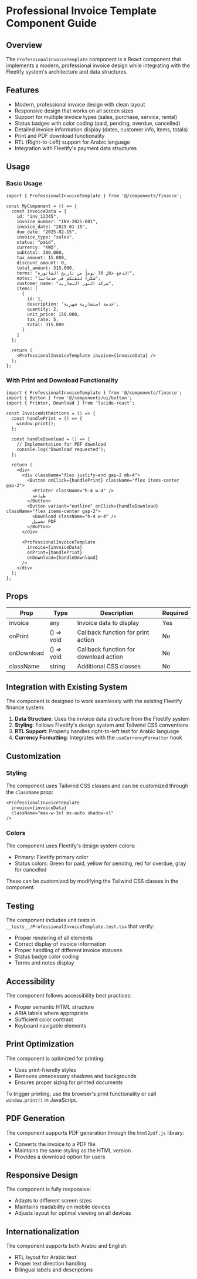 # Professional Invoice Template Component Guide

## Overview

The `ProfessionalInvoiceTemplate` component is a React component that implements a modern, professional invoice design while integrating with the Fleetify system's architecture and data structures.

## Features

- Modern, professional invoice design with clean layout
- Responsive design that works on all screen sizes
- Support for multiple invoice types (sales, purchase, service, rental)
- Status badges with color coding (paid, pending, overdue, cancelled)
- Detailed invoice information display (dates, customer info, items, totals)
- Print and PDF download functionality
- RTL (Right-to-Left) support for Arabic language
- Integration with Fleetify's payment data structures

## Usage

### Basic Usage

```tsx
import { ProfessionalInvoiceTemplate } from '@/components/finance';

const MyComponent = () => {
  const invoiceData = {
    id: "inv_12345",
    invoice_number: "INV-2025-001",
    invoice_date: "2025-01-15",
    due_date: "2025-02-15",
    invoice_type: "sales",
    status: "paid",
    currency: "KWD",
    subtotal: 300.000,
    tax_amount: 15.000,
    discount_amount: 0,
    total_amount: 315.000,
    terms: "الدفع خلال 30 يوماً من تاريخ الفاتورة",
    notes: "شكراً لثقتكم في خدماتنا",
    customer_name: "شركة النور التجارية",
    items: [
      {
        id: 1,
        description: 'خدمة استشارية شهرية',
        quantity: 2,
        unit_price: 150.000,
        tax_rate: 5,
        total: 315.000
      }
    ]
  };

  return (
    <ProfessionalInvoiceTemplate invoice={invoiceData} />
  );
};
```

### With Print and Download Functionality

```tsx
import { ProfessionalInvoiceTemplate } from '@/components/finance';
import { Button } from '@/components/ui/button';
import { Printer, Download } from 'lucide-react';

const InvoiceWithActions = () => {
  const handlePrint = () => {
    window.print();
  };

  const handleDownload = () => {
    // Implementation for PDF download
    console.log('Download requested');
  };

  return (
    <div>
      <div className="flex justify-end gap-2 mb-4">
        <Button onClick={handlePrint} className="flex items-center gap-2">
          <Printer className="h-4 w-4" />
          طباعة
        </Button>
        <Button variant="outline" onClick={handleDownload} className="flex items-center gap-2">
          <Download className="h-4 w-4" />
          تحميل PDF
        </Button>
      </div>
      
      <ProfessionalInvoiceTemplate 
        invoice={invoiceData}
        onPrint={handlePrint}
        onDownload={handleDownload}
      />
    </div>
  );
};
```

## Props

| Prop | Type | Description | Required |
|------|------|-------------|----------|
| invoice | any | Invoice data to display | Yes |
| onPrint | () => void | Callback function for print action | No |
| onDownload | () => void | Callback function for download action | No |
| className | string | Additional CSS classes | No |

## Integration with Existing System

The component is designed to work seamlessly with the existing Fleetify finance system:

1. **Data Structure**: Uses the invoice data structure from the Fleetify system
2. **Styling**: Follows Fleetify's design system and Tailwind CSS conventions
3. **RTL Support**: Properly handles right-to-left text for Arabic language
4. **Currency Formatting**: Integrates with the `useCurrencyFormatter` hook

## Customization

### Styling

The component uses Tailwind CSS classes and can be customized through the `className` prop:

```tsx
<ProfessionalInvoiceTemplate 
  invoice={invoiceData} 
  className="max-w-3xl mx-auto shadow-xl" 
/>
```

### Colors

The component uses Fleetify's design system colors:
- Primary: Fleetify primary color
- Status colors: Green for paid, yellow for pending, red for overdue, gray for cancelled

These can be customized by modifying the Tailwind CSS classes in the component.

## Testing

The component includes unit tests in `__tests__/ProfessionalInvoiceTemplate.test.tsx` that verify:
- Proper rendering of all elements
- Correct display of invoice information
- Proper handling of different invoice statuses
- Status badge color coding
- Terms and notes display

## Accessibility

The component follows accessibility best practices:
- Proper semantic HTML structure
- ARIA labels where appropriate
- Sufficient color contrast
- Keyboard navigable elements

## Print Optimization

The component is optimized for printing:
- Uses print-friendly styles
- Removes unnecessary shadows and backgrounds
- Ensures proper sizing for printed documents

To trigger printing, use the browser's print functionality or call `window.print()` in JavaScript.

## PDF Generation

The component supports PDF generation through the `html2pdf.js` library:
- Converts the invoice to a PDF file
- Maintains the same styling as the HTML version
- Provides a download option for users

## Responsive Design

The component is fully responsive:
- Adapts to different screen sizes
- Maintains readability on mobile devices
- Adjusts layout for optimal viewing on all devices

## Internationalization

The component supports both Arabic and English:
- RTL layout for Arabic text
- Proper text direction handling
- Bilingual labels and descriptions